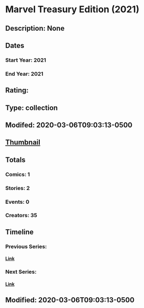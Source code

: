 # Marvel Treasury Edition  (2021)
## Description: None
## Dates
### Start Year: 2021
### End Year: 2021
## Rating: 
## Type: collection
## Modifed: 2020-03-06T09:03:13-0500
## [Thumbnail](http://i.annihil.us/u/prod/marvel/i/mg/b/40/image_not_available.jpg)
## Totals
### Comics: 1
### Stories: 2
### Events: 0
### Creators: 35
## Timeline
### Previous Series: 
#### [Link]()
### Next Series: 
#### [Link]()
## Modified: 2020-03-06T09:03:13-0500